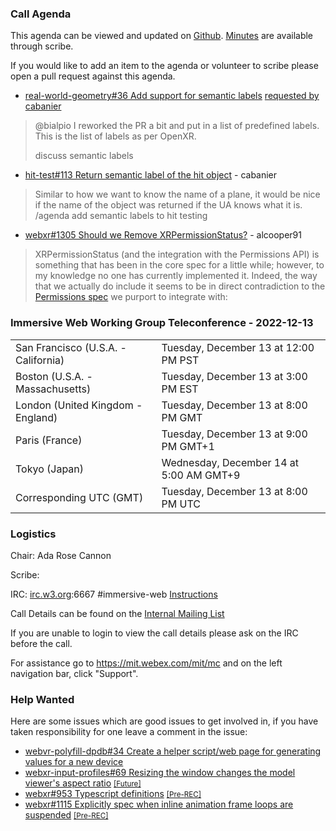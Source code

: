 ### Call Agenda

This agenda can be viewed and updated on [Github](https://github.com/immersive-web/administrivia/blob/main/meetings/wg/2022-12-13-Immersive_Web_Working_Group_Teleconference-agenda.md). [Minutes](https://www.w3.org/2022/12/13-immersive-web-minutes.html) are available through scribe.

If you would like to add an item to the agenda or volunteer to scribe please open a pull request against this agenda.

* [real-world-geometry#36 Add support for semantic labels](https://github.com/immersive-web/real-world-geometry/pull/36) [requested by cabanier](https://github.com/immersive-web/real-world-geometry/pull/36#issuecomment-1312775872)
> @bialpio I reworked the PR a bit and put in a list of predefined labels.
>This is the list of labels as per OpenXR. 
>
> discuss semantic labels

* [hit-test#113 Return semantic label of the hit object](https://github.com/immersive-web/hit-test/issues/113) - cabanier
> Similar to how we want to know the name of a plane, it would be nice if the name of the object was returned if the UA knows what it is.
 >/agenda add semantic labels to hit testing

* [webxr#1305 Should we Remove XRPermissionStatus?](https://github.com/immersive-web/webxr/issues/1305) - alcooper91
> XRPermissionStatus (and the integration with the Permissions API) is something that has been in the core spec for a little while; however, to my knowledge no one has currently implemented it. Indeed, the way that we actually do include it seems to be in direct contradiction to the [Permissions spec](https://w3c.github.io/permissions/#specifying-a-powerful-feature) we purport to integrate with:
 >

### Immersive Web Working Group Teleconference - 2022-12-13

<table>
<tr><td> San Francisco (U.S.A. - California) <td> Tuesday, December 13 at 12:00 PM PST
<tr><td> Boston (U.S.A. - Massachusetts) <td> Tuesday, December 13 at 3:00 PM EST
<tr><td> London (United Kingdom - England) <td> Tuesday, December 13 at 8:00 PM GMT
<tr><td> Paris (France) <td> Tuesday, December 13 at 9:00 PM GMT+1
<tr><td> Tokyo (Japan) <td> Wednesday, December 14 at 5:00 AM GMT+9
<tr><td> Corresponding UTC (GMT) <td> Tuesday, December 13 at 8:00 PM UTC
</table>

### Logistics

Chair: Ada Rose Cannon

Scribe:

IRC: [irc.w3.org](http://irc.w3.org/):6667 #immersive-web [Instructions](https://github.com/immersive-web/administrivia/blob/main/IRC.md)

Call Details can be found on the [Internal Mailing List](https://lists.w3.org/Archives/Member/internal-immersive-web/2019Feb/0002.html)

If you are unable to login to view the call details please ask on the IRC before the call.

For assistance go to https://mit.webex.com/mit/mc  and on the left navigation bar, click "Support".

### Help Wanted

Here are some issues which are good issues to get involved in, if you have taken responsibility for one leave a comment in the issue:

- [webvr-polyfill-dpdb#34 Create a helper script/web page for generating values for a new device](https://github.com/immersive-web/webvr-polyfill-dpdb/issues/34)
- [webxr-input-profiles#69 Resizing the window changes the model viewer's aspect ratio](https://github.com/immersive-web/webxr-input-profiles/issues/69) [<small>[Future]</small>](https://api.github.com/repos/immersive-web/webxr-input-profiles/milestones/4)
- [webxr#953 Typescript definitions](https://github.com/immersive-web/webxr/issues/953) [<small>[Pre-REC]</small>](https://api.github.com/repos/immersive-web/webxr/milestones/16)
- [webxr#1115 Explicitly spec when inline animation frame loops are suspended](https://github.com/immersive-web/webxr/issues/1115) [<small>[Pre-REC]</small>](https://api.github.com/repos/immersive-web/webxr/milestones/16)


              
